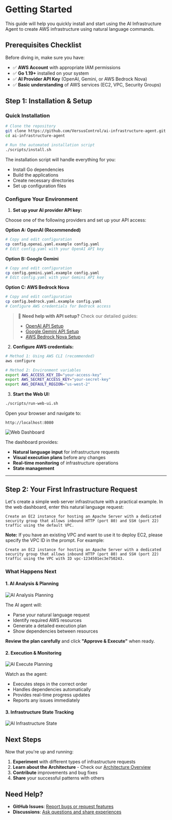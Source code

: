 # Getting Started

This guide will help you quickly install and start using the AI Infrastructure Agent to create AWS infrastructure using natural language commands.

## Prerequisites Checklist

Before diving in, make sure you have:

- ✅ **AWS Account** with appropriate IAM permissions
- ✅ **Go 1.19+** installed on your system
- ✅ **AI Provider API Key** (OpenAI, Gemini, or AWS Bedrock Nova)
- ✅ **Basic understanding** of AWS services (EC2, VPC, Security Groups)

## Step 1: Installation & Setup

### Quick Installation

```bash
# Clone the repository
git clone https://github.com/VersusControl/ai-infrastructure-agent.git
cd ai-infrastructure-agent

# Run the automated installation script
./scripts/install.sh
```

The installation script will handle everything for you:
- Install Go dependencies
- Build the applications
- Create necessary directories
- Set up configuration files

### Configure Your Environment

1. **Set up your AI provider API key:**

Choose one of the following providers and set up your API access:

**Option A: OpenAI (Recommended)**
```bash
# Copy and edit configuration
cp config.openai.yaml.example config.yaml
# Edit config.yaml with your OpenAI API key
```

**Option B: Google Gemini**
```bash
# Copy and edit configuration
cp config.gemini.yaml.example config.yaml
# Edit config.yaml with your Gemini API key
```

**Option C: AWS Bedrock Nova**
```bash
# Copy and edit configuration
cp config.bedrock.yaml.example config.yaml
# Configure AWS credentials for Bedrock access
```

> 📖 **Need help with API setup?** Check our detailed guides:
> - [OpenAI API Setup](/api-key-setup/openai-api-setup.md)
> - [Google Gemini API Setup](/api-key-setup/gemini-api-setup.md) 
> - [AWS Bedrock Nova Setup](/api-key-setup/aws-bedrock-nova-setup.md)

2. **Configure AWS credentials:**

```bash
# Method 1: Using AWS CLI (recommended)
aws configure

# Method 2: Environment variables
export AWS_ACCESS_KEY_ID="your-access-key"
export AWS_SECRET_ACCESS_KEY="your-secret-key"
export AWS_DEFAULT_REGION="us-west-2"
```

3. **Start the Web UI:**

```bash
./scripts/run-web-ui.sh
```

Open your browser and navigate to:

```
http://localhost:8080
```

![Web Dashboard](images/web-dashboard.svg)

The dashboard provides:
- **Natural language input** for infrastructure requests
- **Visual execution plans** before any changes
- **Real-time monitoring** of infrastructure operations
- **State management**

---

## Step 2: Your First Infrastructure Request

Let's create a simple web server infrastructure with a practical example. In the web dashboard, enter this natural language request:

```
Create an EC2 instance for hosting an Apache Server with a dedicated security group that allows inbound HTTP (port 80) and SSH (port 22) traffic using the default VPC.
```

**Note:** If you have an existing VPC and want to use it to deploy EC2, please specify the VPC ID in the prompt. For example:

```
Create an EC2 instance for hosting an Apache Server with a dedicated security group that allows inbound HTTP (port 80) and SSH (port 22) traffic using the VPC with ID vpc-1234501ec3e750243.
```

### What Happens Next

#### 1. AI Analysis & Planning

![AI Analysis Planning](images/ai-analysis-planning.png)

The AI agent will:
- Parse your natural language request
- Identify required AWS resources
- Generate a detailed execution plan
- Show dependencies between resources

**Review the plan carefully** and click **"Approve & Execute"** when ready.

#### 2. Execution & Monitoring

![AI Execute Planning](images/ai-execute-planning.png)

Watch as the agent:
- Executes steps in the correct order
- Handles dependencies automatically
- Provides real-time progress updates
- Reports any issues immediately

#### 3. Infrastructure State Tracking

![AI Infrastructure State](images/ai-infrastructure-state.png)

## Next Steps

Now that you're up and running:

1. **Experiment** with different types of infrastructure requests
2. **Learn about the Architecture** - Check our [Architecture Overview](/architecture/architecture-overview.md)
4. **Contribute** improvements and bug fixes
5. **Share** your successful patterns with others

## Need Help?

- **GitHub Issues**: [Report bugs or request features](https://github.com/VersusControl/ai-infrastructure-agent/issues)
- **Discussions**: [Ask questions and share experiences](https://github.com/VersusControl/ai-infrastructure-agent/discussions)

